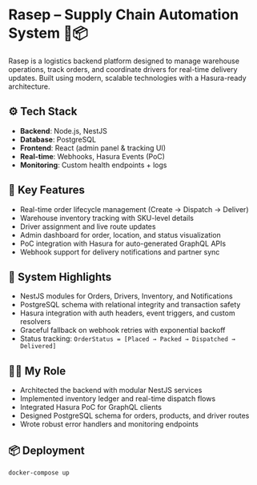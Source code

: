 # Rasep – Supply Chain Automation System 🚚📦

Rasep is a logistics backend platform designed to manage warehouse operations, track orders, and coordinate drivers for real-time delivery updates. Built using modern, scalable technologies with a Hasura-ready architecture.

## ⚙️ Tech Stack

- **Backend**: Node.js, NestJS
- **Database**: PostgreSQL
- **Frontend**: React (admin panel & tracking UI)
- **Real-time**: Webhooks, Hasura Events (PoC)
- **Monitoring**: Custom health endpoints + logs

## 🔑 Key Features

- Real-time order lifecycle management (Create → Dispatch → Deliver)
- Warehouse inventory tracking with SKU-level details
- Driver assignment and live route updates
- Admin dashboard for order, location, and status visualization
- PoC integration with Hasura for auto-generated GraphQL APIs
- Webhook support for delivery notifications and partner sync

## 🧠 System Highlights

- NestJS modules for Orders, Drivers, Inventory, and Notifications
- PostgreSQL schema with relational integrity and transaction safety
- Hasura integration with auth headers, event triggers, and custom resolvers
- Graceful fallback on webhook retries with exponential backoff
- Status tracking: `OrderStatus = [Placed → Packed → Dispatched → Delivered]`

## 👨‍💻 My Role

- Architected the backend with modular NestJS services
- Implemented inventory ledger and real-time dispatch flows
- Integrated Hasura PoC for GraphQL clients
- Designed PostgreSQL schema for orders, products, and driver routes
- Wrote robust error handlers and monitoring endpoints

## 📦 Deployment

```bash
docker-compose up
